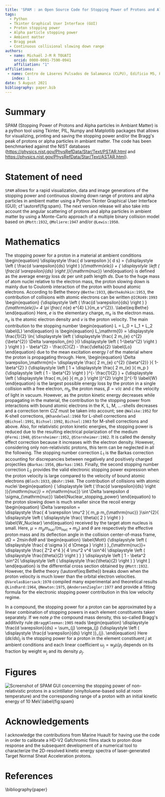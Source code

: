 ```yaml
---
title: 'SPAM : an Open Source Code for Stopping Power of Protons and Alpha particles in Ambiant Matter'
tags:
  - Python
  - Tkinter Graphical User Interface (GUI)
  - Proton stopping power
  - Alpha particle stopping power
  - Ambient matter
  - Bragg peak
  - Continuous collisional slowing down range
authors:
  - name: Michaël J-M R TOUATI
    orcid: 0000-0001-7590-0941
    affiliation: "1"
affiliations:
 - name: Centro de Láseres Pulsados de Salamanca (CLPU), Edificio M5, Parque Cientfico, C/ Adaja 8, 37185 Villamayor, Salamanca, Spain # current affiliation
   index: 1
date: 5 August 2021
bibliography: paper.bib
---
```


# Summary

SPAM (Stopping Power of Protons and Alpha particles in Ambiant Matter) is a python tool using Tkinter, PIL, Numpy and Matplotlib packages that allows for visualizing, printing and saving the stopping power and/or the Bragg's peak of protons or alpha particles in ambiant matter. The code has been benchmarked against the NIST databases (https://physics.nist.gov/PhysRefData/Star/Text/PSTAR.html and https://physics.nist.gov/PhysRefData/Star/Text/ASTAR.html).

# Statement of need

`SPAM` allows for a rapid visualization, data and image generations of the stopping power and continuous slowing down range of protons and alpha particles in ambient matter using a Python Tkinter Graphical User Interface (GUI); cf \autoref{fig:spam}. The next version release will also take into account the angular scattering of protons and alpha particles in ambient matter by using a Monte-Carlo approach of a multiple binary collision model based on `@Mott:1932`, `@Moliere:1947` and/or `@Lewis:1950`.

# Mathematics

The stopping power for a proton in a material at ambient conditions 
\begin{equation}
\displaystyle \frac{ d \varepsilon }{ d s} =  {\displaystyle \left ( \frac{d \varepsilon}{ds} \right ) }_{\mathrm{ele}} + { \displaystyle \left (  \frac{d \varepsilon}{ds} \right )}_{\mathrm{nuc}}
\end{equation}
is defined as the average energy loss $d \varepsilon$ per unit path length $ds$. Due to the huge mass of atom nuclei relative to the electron mass, the proton slowing down is mainly due to Coulomb interaction of the proton with bound atomic electrons. According to Bethe theory `@Bethe:1933`, `@BetheAshkin:1953`,  the contribution of collisions with atomic electrons can be written `@ICRU49:1993`
\begin{equation}
 {\displaystyle \left ( \frac{d \varepsilon}{ds} \right ) }_{\mathrm{ele}}= 4 \pi \frac{ n_{e} e^{4}  L}{m_e v^{2}}.
\label{eq:Bethe}
\end{equation}
Here,  $e$ is the elementary charge, $m_e$ is the electron mass. $n_e$ is the atomic electron density and  $v$ is the proton velocity. The main contribution to the stopping number
\begin{equation}
L = L_0 + L_1 + L_2
\label{L}
\end{equation}
is 
\begin{equation}
L_\mathrm{0} = \displaystyle \frac{1}{2}  \ln{ \displaystyle  \left ( \displaystyle  \frac{ 2 m_{e} c^{2} {\beta^{2}} \Delta \varepsilon_{m} }{I \displaystyle \left ( 1-\beta^{2} \right ) }  \right ) } - \beta^{2}  - \frac{C}{Z} - \frac{\delta}{2} 
\label{Lo}
\end{equation}
due to the mean excitation energy $I$ of the material where the proton is propagating through. Here,
\begin{equation}
\Delta \varepsilon_\mathrm{m}=  \displaystyle  \frac{ 2 m_{e} c^{2} {\beta^{2}} }{ 1-\beta^{2} } {\displaystyle \left [ 1 + \displaystyle \frac{ 2 m_{e} }{ m_p } {\displaystyle \left (  1 - \beta^{2} \right ) }^{-  \frac{1}{2} } + {\displaystyle \left ( \displaystyle \frac{ m_{e} }{ m_p } \right )}^{2} \right ]}^{-1}
\label{W}
\end{equation}
is the largest possible energy loss by the proton in a single collision with a free electron, $m_p$ the proton mass, $\beta = v / c$ and $c$ the velocity of light in vacuum. However, as the proton kinetic energy decreases while propagating in the material, the contribution to the stopping power from interactions with bound atomic electrons in the K, L, M, ...-shells decreases and a correction term $C/Z$ must be taken into account; see `@Walske:1952` for K-shell corrections, `@Khandelwal:1968` for L-shell corrections  and `@Bichsel:1991`, `Bichsel:1992`, `Bichsel:1983` for M-shell corrections and above. Also, for relativistic proton kinetic energies, the stopping power is reduced due to the resulting electrical polarization of the medium `@Fermi:1940`, `@Sternheimer:1952`, `@Sternheimer:1982`. It is called the density effect correction because it increases with the electron density.  However, considering only non-relativistic protons, this term can be neglected in all the following.  The stopping number correction $L_1$ is the Barkas correction accounting for discrepancies between negatively and positively charged projectiles `@Barkas:1956`, `@Barkas:1963`. Finally, the second stopping number correction $L_2$ provides the valid electronic stopping power expression when the proton velocity is large compared to the velocity of bound atomic electrons `@Bloch:1933`, `@Bohr:1948`. The contribution of collisions with atomic nuclei 
\begin{equation}
{ \displaystyle \left (  \frac{d \varepsilon}{ds} \right )}_{\mathrm{nuc}} = n_{\mathrm{nuc}}  \int \Delta \varepsilon  d \sigma_{\mathrm{nuc}}
\label{Nuclear_stopping_power}
\end{equation}
to the proton slowing down is much smaller since the recoil energy 
\begin{equation}
\Delta  \varepsilon =  
\displaystyle \frac{ 4 \varepsilon \mu^2 }{ m_p m_{\mathrm{nuc}} }\sin^{2}{ \displaystyle \left ( \displaystyle \frac{ \theta}{ 2 } \right ) }  
\label{W_Nuclear}
\end{equation}
received by the target atom nucleus is small. Here,  $\mu =  m_p m_{\mathrm{nuc}} / \displaystyle \left ( m_{\mathrm{nuc}} + m_p \right )$  and $\theta$ are respectively the effective proton mass and its deflection angle in the collision center-of-mass frame, $d \Omega = 2 \pi \sin{\theta} d \theta$ and 
\begin{equation}
\label{Mott}
{\displaystyle \left ( \displaystyle \frac{ d \sigma }{ d \Omega }  \right ) }_{\mathrm{nuc}}= \displaystyle \frac{ Z^2 e^4  }{ 4 \mu^2  v^4 \sin^4{ \displaystyle \left ( \displaystyle \frac{\theta}{2} \right ) } } \displaystyle \left [ 1 - \beta^2  \sin^2{ \displaystyle \left ( \displaystyle \frac{\theta}{2} \right ) }  \right ] 
\end{equation}
is the differential cross section obtained by `@Mott:1932`. However, the Bethe theory (\autoref{eq:Bethe}) breaks down when the proton velocity is much lower than the orbital electron velocities. `@VarelasBiersack:1970` compiled many experimental and theoretical results `@Lindhard:1964`, `@Newton:1975`, `@AndersenZiegler:1977` and provide a fitting formula for the electronic stopping power contribution in this low velocity regime.
     
In a compound, the stopping power for a proton can be approximated by a linear combination of stopping powers in each element constituents taken separately. If we note $\rho$ the compound mass density, this so-called Bragg's additivity rule `@BraggKleeman:1905` reads 
\begin{equation}
\displaystyle \frac{d \varepsilon}{ds} = \sum_{j} \omega_{j} {\displaystyle \left ( \displaystyle \frac{d \varepsilon}{ds} \right )}_{j}.
\end{equation}
Here ${\left ( d \varepsilon / ds \right )}_j$ is the stopping power for a proton in the element constituent $j$  at ambient conditions and 
each linear coefficient $\omega_j = \mathrm{w}_j  \rho /  \rho_{j}$ depends on its fraction by weight $\mathrm{w}_j$ and its density $\rho_j$.  

# Figures

![Screenshot of SPAM GUI concerning the stopping power of non-relativistic protons in a scintillator
(vinyltoluene-based solid at room temperature) and the corresponding range of a proton with an initial kinetic
energy of 10 MeV.\label{fig:spam}](SPAM.png)

# Acknowledgements

I acknowledge the contributions from Marine Huault for having use the code in order to calibrate a HD-V2 Gafchromic films stack to proton dose response and the subsequent development of a numerical tool to characterize the 2D-resolved kinetic energy spectra of laser-generated Target Normal Sheat Acceleration protons.

# References

\bibliography{paper}

